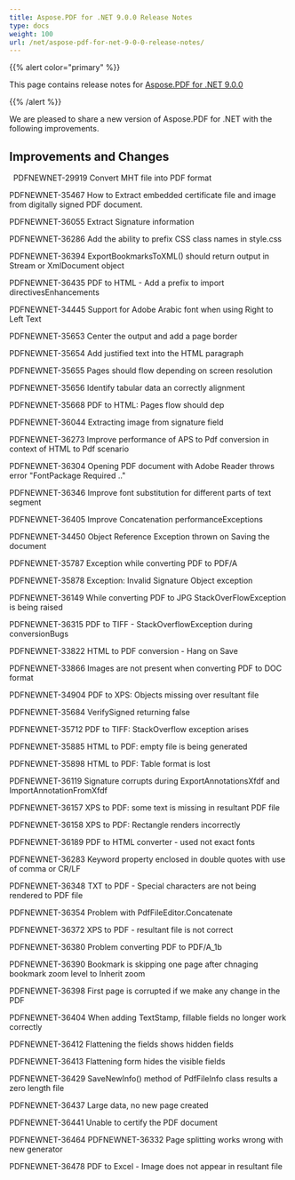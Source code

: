 ```yaml
---
title: Aspose.PDF for .NET 9.0.0 Release Notes
type: docs
weight: 100
url: /net/aspose-pdf-for-net-9-0-0-release-notes/
---
```


{{% alert color="primary" %}} 

This page contains release notes for [Aspose.PDF for .NET 9.0.0](http://www.aspose.com/downloads/pdf/net/new-releases/aspose.pdf-for-.net-9.0.0/)

{{% /alert %}} 

We are pleased to share a new version of Aspose.PDF for .NET with the following improvements.
## **Improvements and Changes**
` `PDFNEWNET-29919 Convert MHT file into PDF format

PDFNEWNET-35467 How to Extract embedded certificate file and image from digitally signed PDF document.

PDFNEWNET-36055 Extract Signature information

PDFNEWNET-36286 Add the ability to prefix CSS class names in style.css

PDFNEWNET-36394 ExportBookmarksToXML() should return output in Stream or XmlDocument object

PDFNEWNET-36435 PDF to HTML - Add a prefix to import directivesEnhancements

PDFNEWNET-34445 Support for Adobe Arabic font when using Right to Left Text

PDFNEWNET-35653 Center the output and add a page border

PDFNEWNET-35654 Add justified text into the HTML paragraph

PDFNEWNET-35655 Pages should flow depending on screen resolution

PDFNEWNET-35656 Identify tabular data an correctly alignment

PDFNEWNET-35668 PDF to HTML: Pages flow should dep

PDFNEWNET-36044 Extracting image from signature field

PDFNEWNET-36273 Improve performance of APS to Pdf conversion in context of HTML to Pdf scenario

PDFNEWNET-36304 Opening PDF document with Adobe Reader throws error "FontPackage Required .."

PDFNEWNET-36346 Improve font substitution for different parts of text segment

PDFNEWNET-36405 Improve Concatenation performanceExceptions

PDFNEWNET-34450 Object Reference Exception thrown on Saving the document

PDFNEWNET-35787 Exception while converting PDF to PDF/A

PDFNEWNET-35878 Exception: Invalid Signature Object exception

PDFNEWNET-36149 While converting PDF to JPG StackOverFlowException is being raised

PDFNEWNET-36315 PDF to TIFF - StackOverflowException during conversionBugs

PDFNEWNET-33822 HTML to PDF conversion - Hang on Save

PDFNEWNET-33866 Images are not present when converting PDF to DOC format

PDFNEWNET-34904 PDF to XPS: Objects missing over resultant file

PDFNEWNET-35684 VerifySigned returning false

PDFNEWNET-35712 PDF to TIFF: StackOverflow exception arises

PDFNEWNET-35885 HTML to PDF: empty file is being generated

PDFNEWNET-35898 HTML to PDF: Table format is lost

PDFNEWNET-36119 Signature corrupts during ExportAnnotationsXfdf and ImportAnnotationFromXfdf

PDFNEWNET-36157 XPS to PDF: some text is missing in resultant PDF file

PDFNEWNET-36158 XPS to PDF: Rectangle renders incorrectly

PDFNEWNET-36189 PDF to HTML converter - used not exact fonts

PDFNEWNET-36283 Keyword property enclosed in double quotes with use of comma or CR/LF

PDFNEWNET-36348 TXT to PDF - Special characters are not being rendered to PDF file

PDFNEWNET-36354 Problem with PdfFileEditor.Concatenate

PDFNEWNET-36372 XPS to PDF - resultant file is not correct

PDFNEWNET-36380 Problem converting PDF to PDF/A_1b

PDFNEWNET-36390 Bookmark is skipping one page after chnaging bookmark zoom level to Inherit zoom

PDFNEWNET-36398 First page is corrupted if we make any change in the PDF

PDFNEWNET-36404 When adding TextStamp, fillable fields no longer work correctly

PDFNEWNET-36412 Flattening the fields shows hidden fields

PDFNEWNET-36413 Flattening form hides the visible fields

PDFNEWNET-36429 SaveNewInfo() method of PdfFileInfo class results a zero length file

PDFNEWNET-36437 Large data, no new page created

PDFNEWNET-36441 Unable to certify the PDF document

PDFNEWNET-36464 PDFNEWNET-36332 Page splitting works wrong with new generator

PDFNEWNET-36478 PDF to Excel - Image does not appear in resultant file
